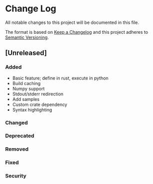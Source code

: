 # Change Log
All notable changes to this project will be documented in this file.

The format is based on [Keep a Changelog](http://keepachangelog.com/)
and this project adheres to [Semantic Versioning](http://semver.org/).

## [Unreleased]

### Added

- Basic feature; define in rust, execute in python
- Build caching
- Numpy support
- Stdout/stderr redirection
- Add samples
- Custom crate dependency
- Syntax highlighting

### Changed
### Deprecated
### Removed
### Fixed
### Security
